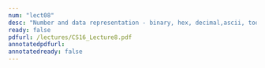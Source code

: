 ```yaml
---
num: "lect08"
desc: "Number and data representation - binary, hex, decimal,ascii, tools to examine data: hexdump, gdb"
ready: false
pdfurl: /lectures/CS16_Lecture8.pdf
annotatedpdfurl: 
annotatedready: false
---
```



